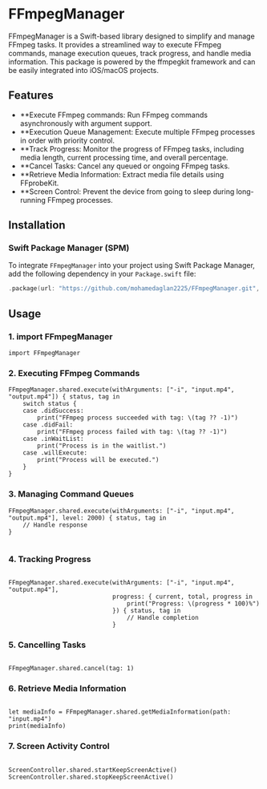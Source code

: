 # FFmpegManager

FFmpegManager is a Swift-based library designed to simplify and manage FFmpeg tasks. It provides a streamlined way to execute FFmpeg commands, manage execution queues, track progress, and handle media information. This package is powered by the ffmpegkit framework and can be easily integrated into iOS/macOS projects.


## Features

- **Execute FFmpeg commands: Run FFmpeg commands asynchronously with argument support.
- **Execution Queue Management: Execute multiple FFmpeg processes in order with priority control.
- **Track Progress: Monitor the progress of FFmpeg tasks, including media length, current processing time, and overall percentage.
- **Cancel Tasks: Cancel any queued or ongoing FFmpeg tasks.
- **Retrieve Media Information: Extract media file details using FFprobeKit.
- **Screen Control: Prevent the device from going to sleep during long-running FFmpeg processes.


## Installation

### Swift Package Manager (SPM)

To integrate `FFmpegManager` into your project using Swift Package Manager, add the following dependency in your `Package.swift` file:

```swift
.package(url: "https://github.com/mohamedaglan2225/FFmpegManager.git", from: "1.0.0")
```

## Usage

### 1. import FFmpegManager


```
import FFmpegManager
```


### 2.  Executing FFmpeg Commands

```
FFmpegManager.shared.execute(withArguments: ["-i", "input.mp4", "output.mp4"]) { status, tag in
    switch status {
    case .didSuccess:
        print("FFmpeg process succeeded with tag: \(tag ?? -1)")
    case .didFail:
        print("FFmpeg process failed with tag: \(tag ?? -1)")
    case .inWaitList:
        print("Process is in the waitlist.")
    case .willExecute:
        print("Process will be executed.")
    }
}

```

### 3. Managing Command Queues

```
FFmpegManager.shared.execute(withArguments: ["-i", "input.mp4", "output.mp4"], level: 2000) { status, tag in
    // Handle response
}


```

### 4. Tracking Progress

```

FFmpegManager.shared.execute(withArguments: ["-i", "input.mp4", "output.mp4"],
                             progress: { current, total, progress in
                                 print("Progress: \(progress * 100)%")
                             }) { status, tag in
                                 // Handle completion
                             }

```


### 5. Cancelling Tasks

```

FFmpegManager.shared.cancel(tag: 1)

```


### 6. Retrieve Media Information

```

let mediaInfo = FFmpegManager.shared.getMediaInformation(path: "input.mp4")
print(mediaInfo)

```

### 7. Screen Activity Control

```

ScreenController.shared.startKeepScreenActive()
ScreenController.shared.stopKeepScreenActive()


```







